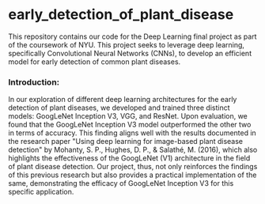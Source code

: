 # early_detection_of_plant_disease

This repository contains our code for the Deep Learning final project as part of the coursework of NYU. This project seeks to leverage deep learning, specifically Convolutional Neural Networks (CNNs), to develop an efficient model for early detection of common plant diseases.

### Introduction:


In our exploration of different deep learning architectures for the early detection of plant diseases, we developed and trained three distinct models: GoogLeNet Inception V3, VGG, and ResNet. Upon evaluation, we found that the GoogLeNet Inception V3 model outperformed the other two in terms of accuracy. This finding aligns well with the results documented in the research paper "Using deep learning for image-based plant disease detection" by Mohanty, S. P., Hughes, D. P., & Salathé, M. (2016), which also highlights the effectiveness of the GoogLeNet (V1) architecture in the field of plant disease detection. Our project, thus, not only reinforces the findings of this previous research but also provides a practical implementation of the same, demonstrating the efficacy of GoogLeNet Inception V3 for this specific application.
